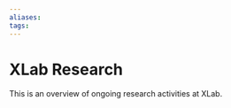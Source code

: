 ```yaml
---
aliases: 
tags: 
---
```


# XLab Research

This is an overview of ongoing research activities at XLab.